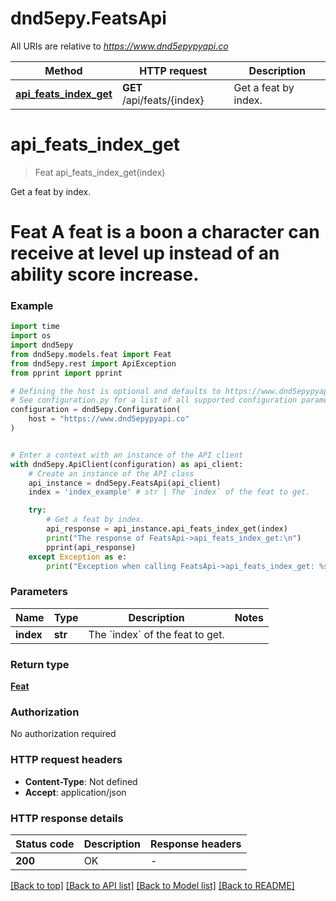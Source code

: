 # dnd5epy.FeatsApi

All URIs are relative to *https://www.dnd5epypyapi.co*

Method | HTTP request | Description
------------- | ------------- | -------------
[**api_feats_index_get**](FeatsApi.md#api_feats_index_get) | **GET** /api/feats/{index} | Get a feat by index.


# **api_feats_index_get**
> Feat api_feats_index_get(index)

Get a feat by index.

# Feat   A feat is a boon a character can receive at level up instead of an ability score increase. 

### Example

```python
import time
import os
import dnd5epy
from dnd5epy.models.feat import Feat
from dnd5epy.rest import ApiException
from pprint import pprint

# Defining the host is optional and defaults to https://www.dnd5epypyapi.co
# See configuration.py for a list of all supported configuration parameters.
configuration = dnd5epy.Configuration(
    host = "https://www.dnd5epypyapi.co"
)


# Enter a context with an instance of the API client
with dnd5epy.ApiClient(configuration) as api_client:
    # Create an instance of the API class
    api_instance = dnd5epy.FeatsApi(api_client)
    index = 'index_example' # str | The `index` of the feat to get. 

    try:
        # Get a feat by index.
        api_response = api_instance.api_feats_index_get(index)
        print("The response of FeatsApi->api_feats_index_get:\n")
        pprint(api_response)
    except Exception as e:
        print("Exception when calling FeatsApi->api_feats_index_get: %s\n" % e)
```


### Parameters

Name | Type | Description  | Notes
------------- | ------------- | ------------- | -------------
 **index** | **str**| The &#x60;index&#x60; of the feat to get.  | 

### Return type

[**Feat**](Feat.md)

### Authorization

No authorization required

### HTTP request headers

 - **Content-Type**: Not defined
 - **Accept**: application/json

### HTTP response details
| Status code | Description | Response headers |
|-------------|-------------|------------------|
**200** | OK |  -  |

[[Back to top]](#) [[Back to API list]](../README.md#documentation-for-api-endpoints) [[Back to Model list]](../README.md#documentation-for-models) [[Back to README]](../README.md)

